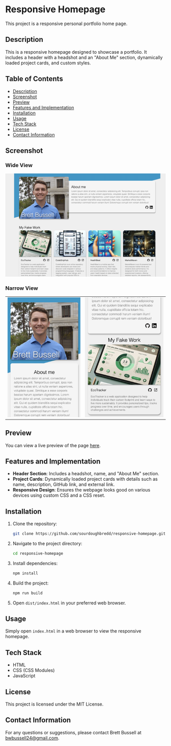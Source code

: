# Responsive Homepage

This project is a responsive personal portfolio home page.

## Description

This is a responsive homepage designed to showcase a portfolio. It includes a header with a headshot and an "About Me" section, dynamically loaded project cards, and custom styles.

## Table of Contents

- [Description](#description)
- [Screenshot](#screenshot)
- [Preview](#preview)
- [Features and Implementation](#features-and-implementation)
- [Installation](#installation)
- [Usage](#usage)
- [Tech Stack](#tech-stack)
- [License](#license)
- [Contact Information](#contact-information)

## Screenshot

### Wide View

<img src="./screenshots/wide.png" alt="Screenshot of the Responsive Homepage" style="max-height: 400px;">

### Narrow View

<table>
  <tr>
    <td><img src="./screenshots/narrow1.png" alt="Screenshot of the Responsive Homepage" style="max-height: 400px;"></td>
    <td><img src="./screenshots/narrow2.png" alt="Screenshot of the Responsive Homepage" style="max-height: 400px;"></td>
  </tr>
</table>

## Preview

You can view a live preview of the page [here](https://sourdoughbredd.github.io/responsive-homepage/).

## Features and Implementation

- **Header Section**: Includes a headshot, name, and "About Me" section.
- **Project Cards**: Dynamically loaded project cards with details such as name, description, GitHub link, and external link.
- **Responsive Design**: Ensures the webpage looks good on various devices using custom CSS and a CSS reset.

## Installation

1. Clone the repository:
   ```sh
   git clone https://github.com/sourdoughbredd/responsive-homepage.git
   ```
2. Navigate to the project directory:
   ```sh
   cd responsive-homepage
   ```
3. Install dependencies:
   ```sh
   npm install
   ```
4. Build the project:
   ```sh
   npm run build
   ```
5. Open `dist/index.html` in your preferred web browser.

## Usage

Simply open `index.html` in a web browser to view the responsive homepage.

## Tech Stack

- HTML
- CSS (CSS Modules)
- JavaScript

## License

This project is licensed under the MIT License.

## Contact Information

For any questions or suggestions, please contact Brett Bussell at [bwbussell24@gmail.com](mailto:bwbussell24@gmail.com).
